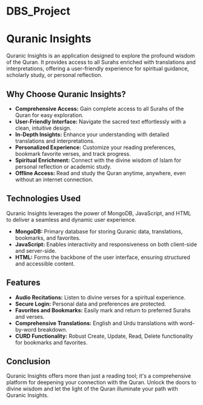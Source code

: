 # DBS_Project
# Quranic Insights

Quranic Insights is an application designed to explore the profound wisdom of the Quran. It provides access to all Surahs enriched with translations and interpretations, offering a user-friendly experience for spiritual guidance, scholarly study, or personal reflection.

## Why Choose Quranic Insights?

- **Comprehensive Access:** Gain complete access to all Surahs of the Quran for easy exploration.
- **User-Friendly Interface:** Navigate the sacred text effortlessly with a clean, intuitive design.
- **In-Depth Insights:** Enhance your understanding with detailed translations and interpretations.
- **Personalized Experience:** Customize your reading preferences, bookmark favorite verses, and track progress.
- **Spiritual Enrichment:** Connect with the divine wisdom of Islam for personal reflection or academic study.
- **Offline Access:** Read and study the Quran anytime, anywhere, even without an internet connection.

## Technologies Used

Quranic Insights leverages the power of MongoDB, JavaScript, and HTML to deliver a seamless and dynamic user experience.

- **MongoDB:** Primary database for storing Quranic data, translations, bookmarks, and favorites.
- **JavaScript:** Enables interactivity and responsiveness on both client-side and server-side.
- **HTML:** Forms the backbone of the user interface, ensuring structured and accessible content.

## Features

- **Audio Recitations:** Listen to divine verses for a spiritual experience.
- **Secure Login:** Personal data and preferences are protected.
- **Favorites and Bookmarks:** Easily mark and return to preferred Surahs and verses.
- **Comprehensive Translations:** English and Urdu translations with word-by-word breakdown.
- **CURD Functionality:** Robust Create, Update, Read, Delete functionality for bookmarks and favorites.

## Conclusion

Quranic Insights offers more than just a reading tool; it's a comprehensive platform for deepening your connection with the Quran. Unlock the doors to divine wisdom and let the light of the Quran illuminate your path with Quranic Insights.

